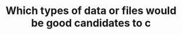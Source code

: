 ---
layout: all-exams
title: "Which types of data or files would be good candidates to c"
blurb: "The best candidates for a content cache are ones that change infrequently. As such, HTML, image and audio files are good candidates for content to cache a"
quid: 105
---